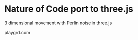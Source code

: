# Nature of Code port to three.js 

3 dimensional movement with Perlin noise in three.js

playgrd.com
